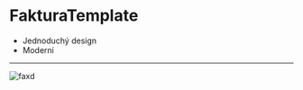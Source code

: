 # FakturaTemplate

* Jednoduchý design
* Moderní 

***
![faxd](https://user-images.githubusercontent.com/68774291/120886508-a53c1a80-c5ee-11eb-84dc-1c794430fa62.png)